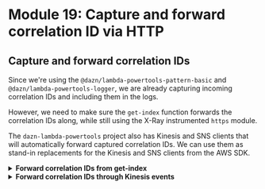 # Module 19: Capture and forward correlation ID via HTTP

## Capture and forward correlation IDs

Since we're using the `@dazn/lambda-powertools-pattern-basic` and `@dazn/lambda-powertools-logger`, we are already capturing incoming correlation IDs and including them in the logs.

However, we need to make sure the `get-index` function forwards the correlation IDs along, while still using the X-Ray instrumented `https` module.

The `dazn-lambda-powertools` project also has Kinesis and SNS clients that will automatically forward captured correlation IDs. We can use them as stand-in replacements for the Kinesis and SNS clients from the AWS SDK.

<details>
<summary><b>Forward correlation IDs from get-index</b></summary><p>

You can access the auto-captured correlation IDs using the `@dazn/lambda-powertools-correlation-ids` package. From here, we can include them as HTTP headers.

1. At the project root, run `npm install --save @dazn/lambda-powertools-correlation-ids`.

2. Open `functions/get-index.js` and require the `@dazn/lambda-powertools-correlation-ids` module (at the top of the file).

```javascript
const CorrelationIds = require('@dazn/lambda-powertools-correlation-ids')
```

3. Staying in `functions/get-index.js`, replace the `getRestaurants` function with the following

```javascript
const getRestaurants = () => {
  const url = URL.parse(restaurantsApiRoot)
  const opts = {
    host: url.hostname, 
    path: url.pathname
  }

  aws4.sign(opts)

  return new Promise((resolve, reject) => {
    const options = {
      hostname: url.hostname,
      port: 443,
      path: url.pathname,
      method: 'GET',
      headers: Object.assign({}, opts.headers, CorrelationIds.get())
    }

    const req = https.request(options, res => {
      res.on('data', buffer => {
        const body = buffer.toString('utf8')
        resolve(JSON.parse(body))
      })
    })

    req.on('error', err => reject(err))

    req.end()
  })
}
```

These changes are enough to ensure correlation IDs are included in the HTTP headers in the request to the `GET /restaurants` endpoint.

4. Open `tests/steps/when.js` and modify the `viaHandler` method so that `context` is initialized with a `awsRequestId`, e.g.

```
const context = { awsRequestId: 'test' }
```

This will be used to initialize the correlation ID with and you'll see it in the logs when you run the test

`STAGE=dev REGION=us-east-1 npm run test`

```
  When we invoke the GET / endpoint
SSM params loaded
AWS credential loaded
invoking via handler function get-index
{"message":"loading index.html...","awsRegion":"us-east-1","environment":"dev","awsRequestId":"test","x-correlation-id":"test","debug-log-enabled":"false","call-chain-length":1,"level":30,"sLevel":"INFO"}
{"message":"loaded","awsRegion":"us-east-1","environment":"dev","awsRequestId":"test","x-correlation-id":"test","debug-log-enabled":"false","call-chain-length":1,"level":30,"sLevel":"INFO"}
    ✓ Should return the index page with 8 restaurants (1664ms)
    
  ...
```

5. Open `functions/get-restaurants.js`, require the `@dazn/lambda-powertools-logger` logger at the top

`const Log = require('@dazn/lambda-powertools-logger')`

and then add a single debug log message at the start of the handler, e.g.

```
module.exports.handler = wrap(async (event, context) => {
  Log.debug('loading restaurants')
  ...
  
}
```

6. Redeploy the project.

`npm run sls -- deploy -s dev -r us-east-1`

7. Once the deployment is done, load the page. And then open the X-Ray console to make sure that the X-Ray tracing is still working.

8. Open the CloudWatch console to check the logs for both `get-index` and `get-restaurants`. You should see that the same correlation ID is included in both logs.

</p></details>

<details>
<summary><b>Forward correlation IDs through Kinesis events</b></summary><p>

As an exercise for you to carry out on your own after the workshop. See if you can get correlation IDs flowing through the Kinesis events as well.

Familiarize yourself with the various powertools in the dazn-lambda-powertools [repo](https://github.com/getndazn/dazn-lambda-powertools). You will need:

* the [Kinesis client](https://github.com/getndazn/dazn-lambda-powertools/tree/master/packages/lambda-powertools-kinesis-client) as a stand-in replacement for the AWS SDK's Kinesis client. This client would auto-forward any captured correlation IDs along.

* for batched event sources (Kinesis, Firehose and SQS), the [correlation-IDs middleware](https://github.com/getndazn/dazn-lambda-powertools/tree/master/packages/lambda-powertools-middleware-correlation-ids), which is applied through the `wrap` function we used to wrap our handlers, requires you to change your processor code slightly. Read the [relevant section](https://github.com/getndazn/dazn-lambda-powertools/tree/master/packages/lambda-powertools-middleware-correlation-ids#kinesis) of the README and change the handler code accordingly.

Also, check out [**this repo**](https://github.com/theburningmonk/lambda-distributed-tracing-demo/tree/master/lambda-powertools) to see a more comprehensive demo of how you can auto-extract and forward correlation IDs through a variety of different event sources with the dazn-lambda-powertools.

</p></details>
